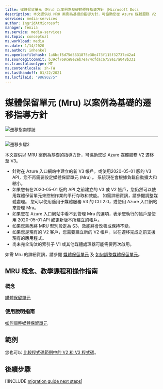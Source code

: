 ```yaml
---
title: 媒體保留單元 (Mru) 以案例為基礎的遷移指導方針 |Microsoft Docs
description: 本文提供以 MRU 案例為基礎的指導方針，可協助您從 Azure 媒體服務 V2 遷移至 V3。
services: media-services
author: IngridAtMicrosoft
manager: femila
ms.service: media-services
ms.topic: conceptual
ms.workload: media
ms.date: 1/14/2020
ms.author: inhenkel
ms.openlocfilehash: 1a6bcf5d75d5331875e38e473f115f32737e42a4
ms.sourcegitcommit: b39cf769ce8e2eb7ea74cfdac6759a17a048b331
ms.translationtype: MT
ms.contentlocale: zh-TW
ms.lasthandoff: 01/22/2021
ms.locfileid: "98690275"
---
```

# <a name="media-reserved-units-mrus-scenario-based-migration-guidance"></a>媒體保留單元 (Mru) 以案例為基礎的遷移指導方針

![遷移指南標誌](./media/migration-guide/azure-media-services-logo-migration-guide.svg)

<hr color="#5ea0ef" size="10">

![遷移步驟2](./media/migration-guide/steps-4.svg)

本文提供以 MRU 案例為基礎的指導方針，可協助您從 Azure 媒體服務 V2 遷移至 V3。

- 針對在 Azure 入口網站中建立的新 V3 帳戶，或使用2020-05-01 版的 V3 API，您不再需要設定媒體保留單元 (Mru) 。 系統現在會根據負載自動擴大和縮小。
- 如果您有在2020-05-01 版的 API 之前建立的 V3 或 V2 帳戶，您仍然可以使用媒體保留單元來控制作業的平行存取和效能。 如需詳細資訊，請參閱調整媒體處理。 您可以使用適用于媒體服務 V3 的 CLI 2.0，或使用 Azure 入口網站來管理 Mru。  
- 如果您在 Azure 入口網站中看不到管理 Mru 的選項，表示您執行的帳戶是使用 2020-05-01 API 或更新版本所建立的帳戶。
- 如果您熟悉將 MRU 型別設定為 S3，效能將會改善或保持不變。
- 如果您是現有的 V2 客戶，您需要建立新的 V2 帳戶，以在遷移完成之前支援現有的應用程式。 
- 尚未完全淘汰的索引子 V1 或其他媒體處理器可能需要再次啟用。 

如需 Mru 的詳細資訊，請參閱 [媒體保留單元](concept-media-reserved-units.md) 及 [如何調整媒體保留單元](media-reserved-units-cli-how-to.md)。

## <a name="mru-concepts-tutorials-and-how-to-guides"></a>MRU 概念、教學課程和操作指南

### <a name="concepts"></a>概念

[媒體保留單元](concept-media-reserved-units.md)

### <a name="how-to-guides"></a>使用說明指南

[如何調整媒體保留單元](media-reserved-units-cli-how-to.md)

## <a name="samples"></a>範例

您也可以 [比較程式碼範例中的 V2 和 V3 程式碼](migrate-v-2-v-3-migration-samples.md)。

## <a name="next-steps"></a>後續步驟

[!INCLUDE [migration guide next steps](./includes/migration-guide-next-steps.md)]
